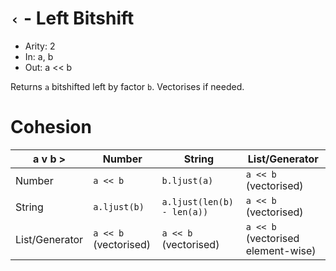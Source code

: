 # `‹` - Left Bitshift

- Arity: 2
- In: a, b
- Out: a << b

Returns `a` bitshifted left by factor `b`. Vectorises if needed.

# Cohesion

| a v          b > | Number                | String                     | List/Generator                     |
|------------------|-----------------------|----------------------------|------------------------------------|
| Number           | `a << b`              | `b.ljust(a)`               | `a << b` (vectorised)              |
| String           | `a.ljust(b)`          | `a.ljust(len(b) - len(a))` | `a << b` (vectorised)              |
| List/Generator   | `a << b` (vectorised) | `a << b` (vectorised)      | `a << b` (vectorised element-wise) |
